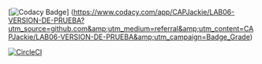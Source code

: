 [![Codacy Badge](https://api.codacy.com/project/badge/Grade/c42353620eed40daaf4102f82214411e)]
(https://www.codacy.com/app/CAPJackie/LAB06-VERSION-DE-PRUEBA?utm_source=github.com&amp;utm_medium=referral&amp;utm_content=CAPJackie/LAB06-VERSION-DE-PRUEBA&amp;utm_campaign=Badge_Grade)



[![CircleCI](https://circleci.com/gh/PDSW-ECI/base-proyectos.svg?style=svg)](https://circleci.com/gh/CAPJackie/LAB06-VERSION-DE-PRUEBA)
